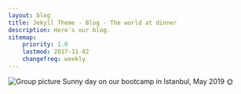 ```yaml
---
layout: blog
title: Jekyll Theme - Blog - The world at dinner
description: Here's our blog.
sitemap:
    priority: 1.0
    lastmod: 2017-11-02
    changefreq: weekly
---
```


![Group picture](https://laurapeacemakers.github.io/images/grouppic.jpeg)
Sunny day on our bootcamp in Istanbul, May 2019 :sun_with_face:
